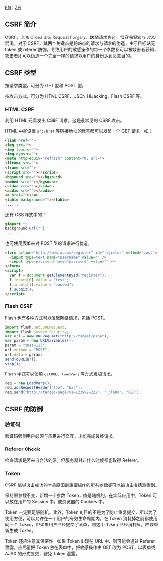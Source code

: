 [EN](./csrf.md) | [ZH](./csrf-zh.md)
## CSRF 简介

CSRF，全名 Cross Site Request Forgery，跨站请求伪造。很容易将它与 XSS 混淆，对于 CSRF，其两个关键点是跨站点的请求与请求的伪造，由于目标站无 token 或 referer 防御，导致用户的敏感操作的每一个参数都可以被攻击者获知，攻击者即可以伪造一个完全一样的请求以用户的身份达到恶意目的。

## CSRF 类型

按请求类型，可分为 GET 型和 POST 型。

按攻击方式，可分为 HTML CSRF、JSON HiJacking、Flash CSRF 等。

### HTML CSRF

利用 HTML 元素发出 CSRF 请求，这是最常见的 CSRF 攻击。

HTML 中能设置 `src/href` 等链接地址的标签都可以发起一个 GET 请求，如：

```html
<link href="">
<img src="">
<img lowsrc="">
<img dynsrc="">
<meta http-equiv="refresh" content="0; url=">
<iframe src="">
<frame src="">
<script src=""></script>
<bgsound src=""></bgsound>
<embed src=""></bgsound>
<video src=""></video>
<audio src=""></audio>
<a href=""></a>
<table background=""></table>
......
```

还有 CSS 样式中的：

```css
@import ""
background:url("")
......
```

也可使用表单来对 POST 型的请求进行伪造。

```html
<form action="http://www.a.com/register" id="register" method="post">
  <input type=text name="username" value="" />
  <input type=password name="password" value="" />
</form>
<script>
  var f = document.getElementById("register");
  f.inputs[0].value = "test";
  f.inputs[1].value = "passwd";
  f.submit();
</script>
```

### Flash CSRF

Flash 也有各种方式可以发起网络请求，包括 POST。

```js
import flash.net.URLRequest;
import flash.system.Security;
var url = new URLRequest("http://target/page");
var param = new URLVariables();
param = "test=123";
url.method = "POST";
url.data = param;
sendToURL(url);
stop();
```

Flash 中还可以使用 `getURL`、`loadVars` 等方式发起请求。

```js
req = new LoadVars();
req.addRequestHeader("foo", "bar");
req.send("http://target/page?v1=123&v2=222", "_blank", "GET");
```

## CSRF 的防御

### 验证码

验证码强制用户必须与应用进行交互，才能完成最终请求。

### Referer Check

检查请求是否来自合法的源。但服务器并非什么时候都能取得 Referer。

### Token

CSRF 能够攻击成功的本质原因是重要操作的所有参数都可以被攻击者猜测得到。

保持原参数不变，新增一个参数 Token，值是随机的，在实际应用中，Token 可以放在用户的 Session 中，或浏览器的 Cookies 中。

Token 一定要足够随机。此外，Token 的目的不是为了防止重复提交，所以为了使用方便，可以允许在一个用户的有效生命周期内，在 Token 消耗掉之前都使用同一个 Token，但如果用户已经提交了表单，则这个 Token 已经消耗掉，应该重新生成 Token。

Token 还应注意其保密性，如果 Token 出现在 URL 中，则可能会通过 Referer 泄露，应尽量把 Token 放在表单中，把敏感操作由 GET 改为 POST，以表单或 AJAX 的形式提交，避免 Token 泄露。
